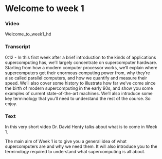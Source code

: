 # Welcome to week 1

### Video

Welcome_to_week1_hd

### Transcript

0:12 - In this first week after a brief introduction to the kinds of applications supercomputing has, we’ll largely concentrate on supercomputer hardware. Starting from how a modern computer processor works, we’ll explain where supercomputers get their enormous computing power from, why they’re also called parallel computers, and how we quantify and measure their speed. We’ll also cover some history to illustrate how far we’ve come since the birth of modern supercomputing in the early 90s, and show you some examples of current state-of-the-art machines. We’ll also introduce some key terminology that you’ll need to understand the rest of the course. So enjoy.

### Text

In this very short video Dr. David Henty talks about what is to come in Week 1.

The main aim of Week 1 is to give you a general idea of what supercomputers are and why we need them. It will also introduce you to the terminology required to understand what supercomputing is all about.


